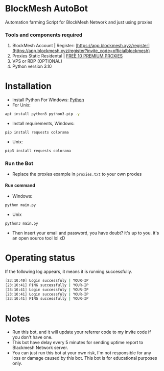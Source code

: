 # BlockMesh AutoBot
Automation farming Script for BlockMesh Network and just using proxies
### Tools and components required
1. BlockMesh Account | Register: [https://app.blockmesh.xyz/register](https://app.blockmesh.xyz/register?invite_code=officialblockmesh)
2. Proxies Static Residental | [FREE 10 PREMIUM PROXIES](https://www.webshare.io/?referral_code=p7k7whpdu2jg)
3. VPS or RDP (OPTIONAL)
4. Python version 3.10
# Installation
- Install Python For Windows: [Python](https://www.python.org/ftp/python/3.13.0/python-3.13.0-amd64.exe)
- For Unix:
```bash
apt install python3 python3-pip -y
```
- Install requirements, Windows:
```bash
pip install requests colorama
```
- Unix:
```bash
pip3 install requests colorama
```
### Run the Bot
- Replace the proxies example in ```proxies.txt``` to your own proxies
#### Run command
- Windows:
```bash
python main.py
```
- Unix
```bash
python3 main.py
```
- Then insert your email and password, you have doubt? it's up to you. it's an open source tool lol xD
# Operating status
If the following log appears, it means it is running successfully.
```bash
[23:10:40] Login successfuly | YOUR-IP
[23:10:41] PING successfully | YOUR-IP
[23:10:41] Login successfuly | YOUR-IP
[23:10:41] Login successfuly | YOUR-IP
[23:10:41] PING successfully | YOUR-IP
```
# Notes
- Run this bot, and it will update your referrer code to my invite code if you don't have one.
- This bot have delay every 5 minutes for sending uptime report to Blackmesh Network server.
- You can just run this bot at your own risk, I'm not responsible for any loss or damage caused by this bot. This bot is for educational purposes only.
